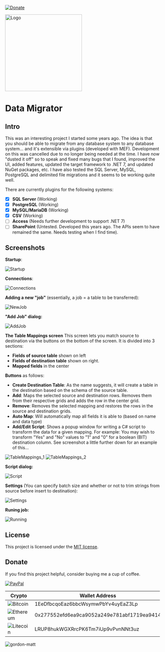 [![Donate](https://img.shields.io/badge/Donate-PayPal-green.svg)](https://www.paypal.com/cgi-bin/webscr?cmd=_donations&business=gordon_matt%40live%2ecom&lc=AU&currency_code=AUD&bn=PP%2dDonationsBF%3abtn_donateCC_LG%2egif%3aNonHosted)

<img src="https://github.com/gordon-matt/DataMigrator/blob/master/_Misc/Logo.png" alt="Logo" width="250" />

# Data Migrator

## Intro

This was an interesting project I started some years ago. The idea is that you should be able to migrate from any database system to any database system... and it's extensible via plugins (developed with MEF). Development on this was cancelled due to no longer being needed at the time. I have now "dusted it off" so to speak and fixed many bugs that I found, improved the UI, added features, updated the target framework to .NET 7, and updated NuGet packages, etc. I have also tested the SQL Server, MySQL, PostgreSQL and delimited file migrations and it seems to be working quite well.

There are currently plugins for the following systems:

- [x] **SQL Server** (Working)
- [x] **PostgreSQL** (Working)
- [x] **MySQL/MariaDB** (Working)
- [x] **CSV** (Working)
- [ ] **Access** (Needs further development to support .NET 7)
- [ ] **SharePoint** (Untested. Developed this years ago. The APIs seem to have remained the same. Needs testing when I find time).

## Screenshots

**Startup**:

<img src="https://github.com/gordon-matt/DataMigrator/blob/master/_Misc/Screenshots/Startup.PNG" alt="Startup" />

**Connections**:

<img src="https://github.com/gordon-matt/DataMigrator/blob/master/_Misc/Screenshots/Connections.PNG" alt="Connections" />

**Adding a new "job"** (essentially, a job = a table to be transferred):

<img src="https://github.com/gordon-matt/DataMigrator/blob/master/_Misc/Screenshots/NewJob.png" alt="NewJob" />

**"Add Job" dialog:**

<img src="https://github.com/gordon-matt/DataMigrator/blob/master/_Misc/Screenshots/AddJob.PNG" alt="AddJob" />

**The Table Mappings screen**
This screen lets you match source to destination via the buttons on the bottom of the screen. It is divided into 3 sections:
  - **Fields of source table** shown on left
  - **Fields of destination table** shown on right.
  - **Mapped fields** in the center

**Buttons** as follows:
  - **Create Destination Table**: As the name suggests, it will create a table in the destination based on the schema of the source table. 
  - **Add**: Maps the selected source and destination rows. Removes them from their respective grids and adds the row in the center grid.
  - **Remove**: Removes the selected mapping and restores the rows in the source and destination grids.
  - **Auto Map**: Will automatically map all fields it is able to (based on name and data type)
  - **Add/Edit Script**: Shows a popup window for writing a C# script to transform the data for a given mapping. For example: You may wish to transform "Yes" and "No" values to "1" and "0" for a boolean (BIT) destination column. See screenshot a little further down for an example of this...

<img src="https://github.com/gordon-matt/DataMigrator/blob/master/_Misc/Screenshots/TableMappings_1.PNG" alt="TableMappings_1" />

<img src="https://github.com/gordon-matt/DataMigrator/blob/master/_Misc/Screenshots/TableMappings_2.PNG" alt="TableMappings_2" />

**Script dialog:**

<img src="https://github.com/gordon-matt/DataMigrator/blob/master/_Misc/Screenshots/Script.PNG" alt="Script" />

**Settings** (You can specify batch size and whether or not to trim strings from source before insert to destination):

<img src="https://github.com/gordon-matt/DataMigrator/blob/master/_Misc/Screenshots/Settings.PNG" alt="Settings" />

**Runing job:**

<img src="https://github.com/gordon-matt/DataMigrator/blob/master/_Misc/Screenshots/Running.PNG" alt="Running" />

## License

This project is licensed under the [MIT license](LICENSE.txt).

## Donate
If you find this project helpful, consider buying me a cup of coffee.

[![PayPal](https://img.shields.io/badge/PayPal-003087?logo=paypal&logoColor=fff)](https://www.paypal.com/cgi-bin/webscr?cmd=_donations&business=gordon_matt%40live%2ecom&lc=AU&currency_code=AUD&bn=PP%2dDonationsBF%3abtn_donateCC_LG%2egif%3aNonHosted)

| Crypto         | Wallet Address |
|----------------|----------------|
| ![Bitcoin](https://img.shields.io/badge/Bitcoin-FF9900?logo=bitcoin&logoColor=white) | 1EeDfbcqoEaz6bbcWsymwPbYv4uyEaZ3Lp |
| ![Ethereum](https://img.shields.io/badge/Ethereum-3C3C3D?logo=ethereum&logoColor=white) | 0x277552efd6ea9ca9052a249e781abf1719ea9414 |
| ![Litecoin](https://img.shields.io/badge/Litecoin-A6A9AA?logo=litecoin&logoColor=white) | LRUP8hukWGXRrcPK6Tm7iUp9vPvnNNt3uz |

<img src="https://komarev.com/ghpvc/?username=gordon-matt&label=GitHub%20Hits%20Since%202025-06-01%3A%20&color=ff0000&style=flat" alt="gordon-matt" />
